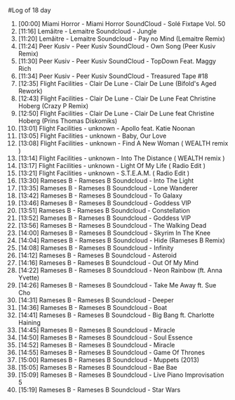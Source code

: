 #Log of 18 day

1. [00:00] Miami Horror - Miami Horror SoundCloud - Solé Fixtape Vol. 50
1. [11:16] Lemâitre - Lemaitre Soundcloud - Jungle
1. [11:20] Lemâitre - Lemaitre Soundcloud - Pay no Mind (Lemaitre Remix)
1. [11:24] Peer Kusiv - Peer Kusiv SoundCloud - Own Song (Peer Kusiv Remix)
1. [11:30] Peer Kusiv - Peer Kusiv SoundCloud - TopDown Feat. Maggy Rich
1. [11:34] Peer Kusiv - Peer Kusiv SoundCloud - Treasured Tape #18
1. [12:35] Flight Facilities - Clair De Lune - Clair De Lune (Bifold's Aged Rework)
1. [12:43] Flight Facilities - Clair De Lune - Clair De Lune Feat Christine Hoberg (Crazy P Remix)
1. [12:50] Flight Facilities - Clair De Lune - Clair De Lune feat Christine Hoberg (Prins Thomas Diskomiks)
1. [13:01] Flight Facilities - unknown - Apollo feat. Katie Noonan
1. [13:05] Flight Facilities - unknown - Baby, Our Love
1. [13:08] Flight Facilities - unknown - Find A New Woman ( WEALTH remix )
1. [13:14] Flight Facilities - unknown - Into The Distance ( WEALTH remix )
1. [13:17] Flight Facilities - unknown - Light Of My Life  ( Radio Edit )
1. [13:21] Flight Facilities - unknown - S.T.E.A.M.  ( Radio Edit )
1. [13:30] Rameses B - Rameses B Soundcloud - Into The Light
1. [13:35] Rameses B - Rameses B Soundcloud - Lone Wanderer
1. [13:42] Rameses B - Rameses B Soundcloud - To Galaxy
1. [13:46] Rameses B - Rameses B Soundcloud - Goddess VIP
1. [13:51] Rameses B - Rameses B Soundcloud - Constellation
1. [13:52] Rameses B - Rameses B Soundcloud - Goddess VIP
1. [13:56] Rameses B - Rameses B Soundcloud - The Walking Dead
1. [14:00] Rameses B - Rameses B Soundcloud - Skyrim In The Knee
1. [14:04] Rameses B - Rameses B Soundcloud - Hide (Rameses B Remix)
1. [14:08] Rameses B - Rameses B Soundcloud - Infinity
1. [14:12] Rameses B - Rameses B Soundcloud - Asteroid
1. [14:16] Rameses B - Rameses B Soundcloud - Out Of My Mind
1. [14:22] Rameses B - Rameses B Soundcloud - Neon Rainbow (ft. Anna Yvette)
1. [14:26] Rameses B - Rameses B Soundcloud - Take Me Away  ft. Sue Cho
1. [14:31] Rameses B - Rameses B Soundcloud - Deeper
1. [14:36] Rameses B - Rameses B Soundcloud - Boat
1. [14:41] Rameses B - Rameses B Soundcloud - Big Bang ft. Charlotte Haining
1. [14:45] Rameses B - Rameses B Soundcloud - Miracle
1. [14:50] Rameses B - Rameses B Soundcloud - Soul Essence
1. [14:52] Rameses B - Rameses B Soundcloud - Miracle
1. [14:55] Rameses B - Rameses B Soundcloud - Game Of Thrones
1. [15:00] Rameses B - Rameses B Soundcloud - Muppets (2013)
1. [15:05] Rameses B - Rameses B Soundcloud - Bae Bae
1. [15:09] Rameses B - Rameses B Soundcloud - Live Piano Improvisation 5
1. [15:19] Rameses B - Rameses B Soundcloud - Star Wars

